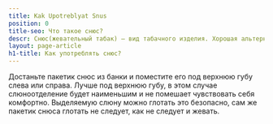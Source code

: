 ```yaml
---
title: Kak Upotreblyat Snus
position: 0
title-seo: Что такое снюс?
descr: Снюс(жевательный табак) — вид табачного изделия. Хорошая альтернатива сигаретам.
layout: page-article
h1-title: Как употреблять снюс?
---
```


Достаньте пакетик снюс из банки и поместите его под верхнюю губу слева или справа. Лучше под верхнюю губу, в этом случае слюноотделение будет наименьшим и не помешает чувствовать себя комфортно. Выделяемую слюну можно глотать это безопасно, сам же пакетик снюса глотать не следует, как не следует и жевать.